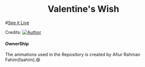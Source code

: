 <h1 align="center">
    Valentine's Wish
</h1>

#[See it Live](https://kenjai11.github.io/Happy_Valentines/)

Credits:
[![Author](https://img.shields.io/badge/author-GovindCodes-green)](https://github.com/GovindCodes)

#### OwnerShip
 The animations used in the Repository is created by Afiur Rahman Fahim(faahim).:smile:
